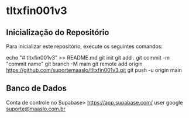 # tltxfin001v3

## Inicialização do Repositório

Para inicializar este repositório, execute os seguintes comandos:

echo "# tltxfin001v3" >> README.md
git init
git add .
git commit -m "commit name"
git branch -M main
git remote add origin https://github.com/suportemaaslo/tltxfin001v3.git
git push -u origin main


## Banco de Dados
Conta de controle no Supabase> https://app.supabase.com/
user google suporte@maaslo.com.br

